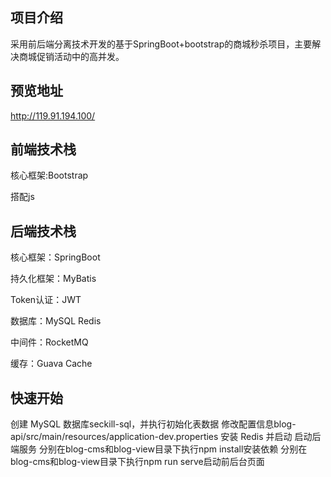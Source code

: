 项目介绍
-

采用前后端分离技术开发的基于SpringBoot+bootstrap的商城秒杀项目，主要解决商城促销活动中的高并发。

预览地址
-

http://119.91.194.100/

前端技术栈
-

核心框架:Bootstrap

搭配js

后端技术栈
-

核心框架：SpringBoot

持久化框架：MyBatis

Token认证：JWT

数据库：MySQL Redis

中间件：RocketMQ

缓存：Guava Cache

快速开始
-

创建 MySQL 数据库seckill-sql，并执行初始化表数据
修改配置信息blog-api/src/main/resources/application-dev.properties
安装 Redis 并启动
启动后端服务
分别在blog-cms和blog-view目录下执行npm install安装依赖
分别在blog-cms和blog-view目录下执行npm run serve启动前后台页面
